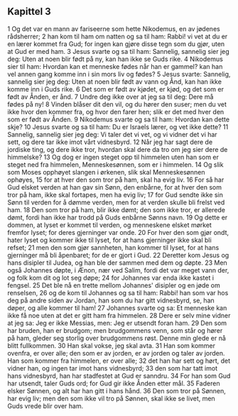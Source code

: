 ## Kapittel 3

1 Og det var en mann av fariseerne som hette Nikodemus, en av jødenes rådsherrer;
2 han kom til ham om natten og sa til ham: Rabbi! vi vet at du er en lærer kommet fra Gud; for ingen kan gjøre disse tegn som du gjør, uten at Gud er med ham.
3 Jesus svarte og sa til ham: Sannelig, sannelig sier jeg deg: Uten at noen blir født på ny, kan han ikke se Guds rike.
4 Nikodemus sier til ham: Hvordan kan et menneske fødes når han er gammel? kan han vel annen gang komme inn i sin mors liv og fødes?
5 Jesus svarte: Sannelig, sannelig sier jeg deg: Uten at noen blir født av vann og Ånd, kan han ikke komme inn i Guds rike.
6 Det som er født av kjødet, er kjød, og det som er født av Ånden, er ånd.
7 Undre deg ikke over at jeg sa til deg: Dere må fødes på ny!
8 Vinden blåser dit den vil, og du hører den suser; men du vet ikke hvor den kommer fra, og hvor den farer hen; slik er det med hver den som er født av Ånden.
9 Nikodemus svarte og sa til ham: Hvordan kan dette skje?
10 Jesus svarte og sa til ham: Du er Israels lærer, og vet ikke dette?
11 Sannelig, sannelig sier jeg deg: Vi taler det vi vet, og vi vidner det vi har sett, og dere tar ikke imot vårt vidnesbyrd.
12 Når jeg har sagt dere de jordiske ting, og dere ikke tror, hvordan skal dere da tro om jeg sier dere de himmelske?
13 Og dog er ingen steget opp til himmelen uten han som er steget ned fra himmelen, Menneskesønnen, som er i himmelen.
14 Og slik som Moses opphøyet slangen i ørkenen, slik skal Menneskesønnen ophøyes,
15 for at hver den som tror på ham, skal ha evig liv.
16 For så har Gud elsket verden at han gav sin Sønn, den enbårne, for at hver den som tror på ham, ikke skal fortapes, men ha evig liv;
17 for Gud sendte ikke sin Sønn til verden for å dømme verden, men for at verden skulle bli frelst ved ham.
18 Den som tror på ham, blir ikke dømt; den som ikke tror, er allerede dømt, fordi han ikke har trodd på Guds enbårne Sønns navn.
19 Og dette er dommen, at lyset er kommet til verden, og menneskene elsket mørket fremfor lyset; for deres gjerninger var onde.
20 For hver den som gjør ondt, hater lyset og kommer ikke til lyset, for at hans gjerninger ikke skal bli refset;
21 men den som gjør sannheten, han kommer til lyset, for at hans gjerninger må bli åpenbaret; for de er gjort i Gud.
22 Deretter kom Jesus og hans disipler til Judea, og han ble der sammen med dem og døpte.
23 Men også Johannes døpte, i Ænon, nær ved Salim, fordi det var meget vann der, og folk kom dit og lot seg døpe;
24 for Johannes var enda ikke kastet i fengsel.
25 Det ble nå en trette mellom Johannes' disipler og en jøde om renselsen,
26 og de kom til Johannes og sa til ham: Rabbi! han som var hos deg på andre siden av Jordan, han som du har gitt vidnesbyrd, se, han døper, og alle kommer til ham!
27 Johannes svarte og sa: Et menneske kan ikke få noe uten at det er gitt ham fra himmelen.
28 Dere er selv mine vidner at jeg sa: Jeg er ikke Messias, men: Jeg er utsendt foran ham.
29 Den som har bruden, han er brudgom; men brudgommens venn, som står og hører på ham, gleder seg storlig over brudgommens røst. Denne min glede er nå blitt fullkommen.
30 Han skal vokse, jeg skal avta.
31 Han som kommer ovenfra, er over alle; den som er av jorden, er av jorden og taler av jorden. Han som kommer fra himmelen, er over alle;
32 det han har sett og hørt, det vidner han, og ingen tar imot hans vidnesbyrd;
33 den som har tatt imot hans vidnesbyrd, han har stadfestet at Gud er sanndru.
34 For han som Gud har utsendt, taler Guds ord; for Gud gir ikke Ånden etter mål.
35 Faderen elsker Sønnen, og alt har han gitt i hans hånd.
36 Den som tror på Sønnen, har evig liv; men den som ikke vil tro på Sønnen, skal ikke se livet, men Guds vrede blir over ham.
